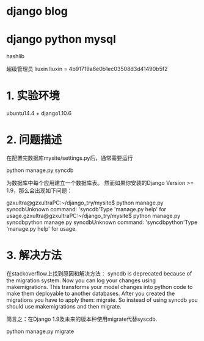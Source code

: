 # django blog


# django python mysql


hashlib

超级管理员
liuxin
liuxin = 4b91719a6e0b1ec03508d3d41490b5f2



# 1. 实验环境
ubuntu14.4 + django1.10.6

# 2. 问题描述
在配置完数据库mysite/settings.py后，通常需要运行

python manage.py syncdb

为数据库中每个应用建立一个数据库表。
然而如果你安装的Django Version >= 1.9，那么会出现如下问题：

gzxultra@gzxultraPC:~/django_try/mysite$ python manage.py syncdbUnknown command: 'syncdb'Type 'manage.py help' for usage.gzxultra@gzxultraPC:~/django_try/mysite$ python manage.py syncdbpython manage.py syncdbUnknown command: 'syncdbpython'Type 'manage.py help' for usage.

# 3. 解决方法
在stackoverflow上找到原因和解决方法：
syncdb is deprecated because of the migration system.
Now you can log your changes using makemigrations. This transforms your model changes into python code to make them deployable to another databases.
After you created the migrations you have to apply them: migrate.
So instead of using syncdb you should use makemigrations and then migrate.

简言之：在Django 1.9及未来的版本种使用migrate代替syscdb.

python manage.py migrate